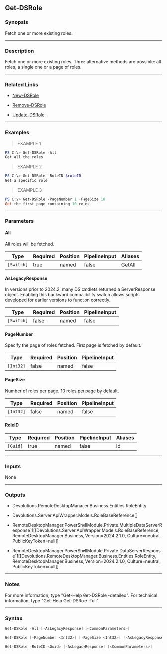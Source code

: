 Get-DSRole
----------

### Synopsis
Fetch one or more existing roles.

---

### Description

Fetch one or more existing roles. Three alternative methods are possible: all roles, a single one or a page of roles.

---

### Related Links
* [New-DSRole](New-DSRole)

* [Remove-DSRole](Remove-DSRole)

* [Update-DSRole](Update-DSRole)

---

### Examples
> EXAMPLE 1

```PowerShell
PS C:\> Get-DSRole -All
Get all the roles
```
> EXAMPLE 2

```PowerShell
PS C:\> Get-DSRole -RoleID $roleID
Get a specific role
```
> EXAMPLE 3

```PowerShell
PS C:\> Get-DSRole -PageNumber 1 -PageSize 10
Get the first page containing 10 roles
```

---

### Parameters
#### **All**
All roles will be fetched.

|Type      |Required|Position|PipelineInput|Aliases|
|----------|--------|--------|-------------|-------|
|`[Switch]`|true    |named   |false        |GetAll |

#### **AsLegacyResponse**
In versions prior to 2024.2, many DS cmdlets returned a ServerResponse object. Enabling this backward compatibility switch allows scripts developed for earlier versions to function correctly.

|Type      |Required|Position|PipelineInput|
|----------|--------|--------|-------------|
|`[Switch]`|false   |named   |false        |

#### **PageNumber**
Specify the page of roles fetched. First page is fetched by default.

|Type     |Required|Position|PipelineInput|
|---------|--------|--------|-------------|
|`[Int32]`|false   |named   |false        |

#### **PageSize**
Number of roles per page. 10 roles per page by default.

|Type     |Required|Position|PipelineInput|
|---------|--------|--------|-------------|
|`[Int32]`|false   |named   |false        |

#### **RoleID**

|Type    |Required|Position|PipelineInput|Aliases|
|--------|--------|--------|-------------|-------|
|`[Guid]`|true    |named   |false        |Id     |

---

### Inputs
None

---

### Outputs
* Devolutions.RemoteDesktopManager.Business.Entities.RoleEntity

* Devolutions.Server.ApiWrapper.Models.RoleBaseReference[]

* RemoteDesktopManager.PowerShellModule.Private.MultipleDataServerResponse`1[[Devolutions.Server.ApiWrapper.Models.RoleBaseReference, RemoteDesktopManager.Business, Version=2024.2.1.0, Culture=neutral, PublicKeyToken=null]]

* RemoteDesktopManager.PowerShellModule.Private.DataServerResponse`1[[Devolutions.RemoteDesktopManager.Business.Entities.RoleEntity, RemoteDesktopManager.Business, Version=2024.2.1.0, Culture=neutral, PublicKeyToken=null]]

---

### Notes
For more information, type "Get-Help Get-DSRole -detailed". For technical information, type "Get-Help Get-DSRole -full".

---

### Syntax
```PowerShell
Get-DSRole -All [-AsLegacyResponse] [<CommonParameters>]
```
```PowerShell
Get-DSRole [-PageNumber <Int32>] [-PageSize <Int32>] [-AsLegacyResponse] [<CommonParameters>]
```
```PowerShell
Get-DSRole -RoleID <Guid> [-AsLegacyResponse] [<CommonParameters>]
```

